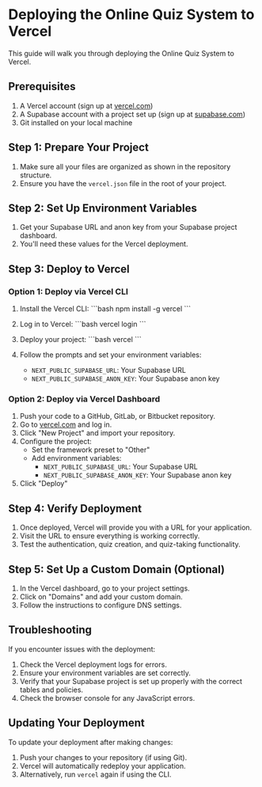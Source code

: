 # Deploying the Online Quiz System to Vercel

This guide will walk you through deploying the Online Quiz System to Vercel.

## Prerequisites

1. A Vercel account (sign up at [vercel.com](https://vercel.com))
2. A Supabase account with a project set up (sign up at [supabase.com](https://supabase.com))
3. Git installed on your local machine

## Step 1: Prepare Your Project

1. Make sure all your files are organized as shown in the repository structure.
2. Ensure you have the `vercel.json` file in the root of your project.

## Step 2: Set Up Environment Variables

1. Get your Supabase URL and anon key from your Supabase project dashboard.
2. You'll need these values for the Vercel deployment.

## Step 3: Deploy to Vercel

### Option 1: Deploy via Vercel CLI

1. Install the Vercel CLI:
   \`\`\`bash
   npm install -g vercel
   \`\`\`

2. Log in to Vercel:
   \`\`\`bash
   vercel login
   \`\`\`

3. Deploy your project:
   \`\`\`bash
   vercel
   \`\`\`

4. Follow the prompts and set your environment variables:
   - `NEXT_PUBLIC_SUPABASE_URL`: Your Supabase URL
   - `NEXT_PUBLIC_SUPABASE_ANON_KEY`: Your Supabase anon key

### Option 2: Deploy via Vercel Dashboard

1. Push your code to a GitHub, GitLab, or Bitbucket repository.
2. Go to [vercel.com](https://vercel.com) and log in.
3. Click "New Project" and import your repository.
4. Configure the project:
   - Set the framework preset to "Other"
   - Add environment variables:
     - `NEXT_PUBLIC_SUPABASE_URL`: Your Supabase URL
     - `NEXT_PUBLIC_SUPABASE_ANON_KEY`: Your Supabase anon key
5. Click "Deploy"

## Step 4: Verify Deployment

1. Once deployed, Vercel will provide you with a URL for your application.
2. Visit the URL to ensure everything is working correctly.
3. Test the authentication, quiz creation, and quiz-taking functionality.

## Step 5: Set Up a Custom Domain (Optional)

1. In the Vercel dashboard, go to your project settings.
2. Click on "Domains" and add your custom domain.
3. Follow the instructions to configure DNS settings.

## Troubleshooting

If you encounter issues with the deployment:

1. Check the Vercel deployment logs for errors.
2. Ensure your environment variables are set correctly.
3. Verify that your Supabase project is set up properly with the correct tables and policies.
4. Check the browser console for any JavaScript errors.

## Updating Your Deployment

To update your deployment after making changes:

1. Push your changes to your repository (if using Git).
2. Vercel will automatically redeploy your application.
3. Alternatively, run `vercel` again if using the CLI.
